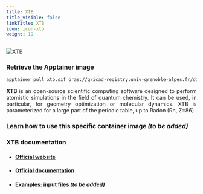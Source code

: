```yaml
---
title: XTB
title_visible: false
linkTitle: XTB
icon: icon-xtb
weight: 19
---
```


<a href="https://github.com/grimme-lab/xtb" target="_blank" class="codes-pages-top-logo">
  <img alt="XTB" class="logo-xtb"/>
</a>

### Retrieve the Apptainer image

```bash
apptainer pull xtb.sif oras://gricad-registry.univ-grenoble-alpes.fr/diamond/apptainer/apptainer-singularity-projects/xtb-from-guix.sif:test
```

<div align="justify">

**XTB** is an open-source scientific computing software designed to perform atomistic simulations in the field of quantum chemistry. It can be used, in particular, for geometry optimization or molecular dynamics. XTB is parameterized for a large part of the periodic table, up to Radon (Rn, Z=86).

</div>

### Learn how to use this specific container image _(to be added)_

### XTB documentation

- #### <a href="https://github.com/grimme-lab/xtb" target="_blank">Official website</a>

- #### <a href="https://xtb-docs.readthedocs.io/" target="_blank">Official documentation</a>

- #### Examples: input files _(to be added)_
